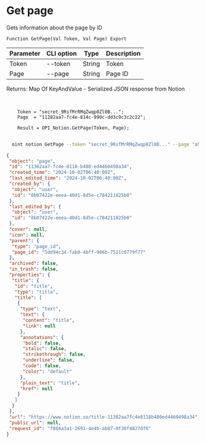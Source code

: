 ﻿---
sidebar_position: 3
---

# Get page
 Gets information about the page by ID



`Function GetPage(Val Token, Val Page) Export`

  | Parameter | CLI option | Type | Description |
  |-|-|-|-|
  | Token | --token | String | Token |
  | Page | --page | String | Page ID |

  
  Returns:  Map Of KeyAndValue - Serialized JSON response from Notion

<br/>




```bsl title="Code example"
    Token = "secret_9RsfMrRMqZwqp0Zl0B...";
    Page  = "11282aa7-fc4e-814c-990c-dd3c9c3c2c22";

    Result = OPI_Notion.GetPage(Token, Page);
```



```sh title="CLI command example"
    
  oint notion GetPage --token "secret_9RsfMrRMqZwqp0Zl0B..." --page "a574281614174169bf55dbae4..."

```

```json title="Result"
{
 "object": "page",
 "id": "11382aa7-fc4e-8118-b480-ed4460498a34",
 "created_time": "2024-10-02T06:40:00Z",
 "last_edited_time": "2024-10-02T06:40:00Z",
 "created_by": {
  "object": "user",
  "id": "8b07422e-eeea-40d1-8d5e-c784211825b0"
 },
 "last_edited_by": {
  "object": "user",
  "id": "8b07422e-eeea-40d1-8d5e-c784211825b0"
 },
 "cover": null,
 "icon": null,
 "parent": {
  "type": "page_id",
  "page_id": "5dd94c34-fab0-4bff-986b-7511c0779f77"
 },
 "archived": false,
 "in_trash": false,
 "properties": {
  "title": {
   "id": "title",
   "type": "title",
   "title": [
    {
     "type": "text",
     "text": {
      "content": "title",
      "link": null
     },
     "annotations": {
      "bold": false,
      "italic": false,
      "strikethrough": false,
      "underline": false,
      "code": false,
      "color": "default"
     },
     "plain_text": "title",
     "href": null
    }
   ]
  }
 },
 "url": "https://www.notion.so/title-11382aa7fc4e8118b480ed4460498a34",
 "public_url": null,
 "request_id": "f864a3a1-2691-4e4b-ab87-0f30f4827df6"
}
```
